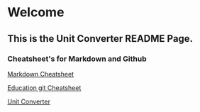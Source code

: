 # Welcome 
## This is the Unit Converter README Page.

### Cheatsheet's for Markdown and Github
[Markdown Cheatsheet](https://github.com/adam-p/markdown-here/wiki/Markdown-Here-Cheatsheet#headers)

[Education git Cheatsheet](https://education.github.com/git-cheat-sheet-education.pdf)

[Unit Converter](https://cidm4385-sp2017-unitconversion-jmbiggers.c9users.io/UnitConverterProject/index.html)

```javascript

```

